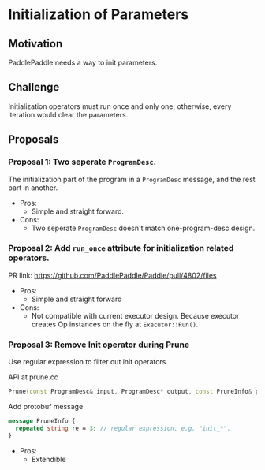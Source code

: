 # Initialization of Parameters

## Motivation

PaddlePaddle needs a way to init parameters.

## Challenge

Initialization operators must run once and only one; otherwise, every iteration would clear the parameters.

## Proposals

### Proposal 1: Two seperate `ProgramDesc`.

The initialization part of the program in a `ProgramDesc` message, and the rest part in another.

- Pros:
  - Simple and straight forward.
- Cons:
  - Two seperate `ProgramDesc` doesn't match one-program-desc design.

### Proposal 2: Add `run_once` attribute for initialization related operators.

PR link: https://github.com/PaddlePaddle/Paddle/pull/4802/files

- Pros:
  - Simple and straight forward
- Cons:
  - Not compatible with current executor design. Because executor creates Op instances on the fly at `Executor::Run()`.

### Proposal 3: Remove Init operator during Prune

Use regular expression to filter out init operators.

API at prune.cc
```c++
Prune(const ProgramDesc& input, ProgramDesc* output, const PruneInfo& prune_msg);
```

Add protobuf message
```protobuf
message PruneInfo {
  repeated string re = 3; // regular expression, e.g. "init_*".
}
```

- Pros:
  - Extendible

